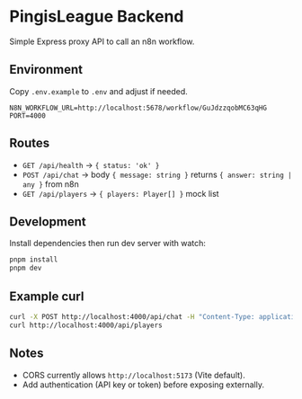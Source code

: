 # PingisLeague Backend

Simple Express proxy API to call an n8n workflow.

## Environment
Copy `.env.example` to `.env` and adjust if needed.

```
N8N_WORKFLOW_URL=http://localhost:5678/workflow/GuJdzzqobMC63qHG
PORT=4000
```

## Routes
- `GET /api/health` -> `{ status: 'ok' }`
- `POST /api/chat` -> body `{ message: string }` returns `{ answer: string | any }` from n8n
- `GET /api/players` -> `{ players: Player[] }` mock list

## Development

Install dependencies then run dev server with watch:

```bash
pnpm install
pnpm dev
```

## Example curl

```bash
curl -X POST http://localhost:4000/api/chat -H "Content-Type: application/json" -d '{"message":"Hello"}'
curl http://localhost:4000/api/players
```

 
## Notes

- CORS currently allows `http://localhost:5173` (Vite default).
- Add authentication (API key or token) before exposing externally.
